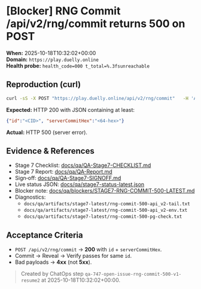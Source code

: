 # [Blocker] RNG Commit /api/v2/rng/commit returns 500 on POST

**When:** 2025-10-18T10:32:02+00:00  
**Domain:** `https://play.duelly.online`  
**Health probe:** `health_code=000 t_total=%.3fsunreachable`

## Reproduction (curl)
```bash
curl -sS -X POST "https://play.duelly.online/api/v2/rng/commit"   -H 'Accept: application/json' -H 'Content-Type: application/json'   -d '{"clientCommitHex":"c965403ef488dc95628f0b0d0a972b109435624105ddb9ef0df482c59da27d14"}' -i
```

**Expected:** HTTP 200 with JSON containing at least:
```json
{"id":"<CID>", "serverCommitHex":"<64-hex>"}
```

**Actual:** HTTP 500 (server error).

## Evidence & References
- Stage 7 Checklist: [docs/qa/QA-Stage7-CHECKLIST.md](../QA-Stage7-CHECKLIST.md)
- Stage 7 Report: [docs/qa/QA-Report.md](../QA-Report.md)
- Sign‑off: [docs/qa/QA-Stage7-SIGNOFF.md](../QA-Stage7-SIGNOFF.md)
- Live status JSON: [docs/qa/stage7-status-latest.json](../artifacts/stage7-latest/../stage7-status-latest.json)
- Blocker note: [docs/qa/blockers/STAGE7-RNG-COMMIT-500-LATEST.md](../blockers/STAGE7-RNG-COMMIT-500-LATEST.md)
- Diagnostics:
  - `docs/qa/artifacts/stage7-latest/rng-commit-500-api_v2-tail.txt`
  - `docs/qa/artifacts/stage7-latest/rng-commit-500-api_v2-env.txt`
  - `docs/qa/artifacts/stage7-latest/rng-commit-500-pg-check.txt`

## Acceptance Criteria
- `POST /api/v2/rng/commit` → **200** with `id` + `serverCommitHex`.
- Commit → Reveal → Verify passes for same `id`.
- Bad payloads → **4xx** (not **5xx**).

> Created by ChatOps step `qa-747-open-issue-rng-commit-500-v1-resume2` at 2025-10-18T10:32:02+00:00.

